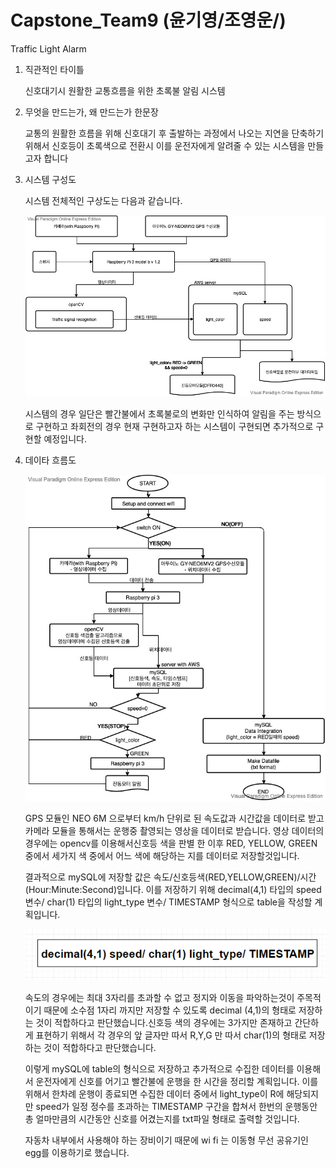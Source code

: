 # Capstone_Team9 (윤기영/조영운/)
Traffic Light Alarm

1. 직관적인 타이틀

    신호대기시 원활한 교통흐름을 위한 초록불 알림 시스템
  
2. 무엇을 만드는가, 왜 만드는가 한문장

    교통의 원활한 흐름을 위해 신호대기 후 출발하는 과정에서 나오는 지연을 단축하기 위해서 신호등이 초록색으로 전환시 이를 운전자에게
    알려줄 수 있는 시스템을 만들고자 합니다
  
3. 시스템 구성도

    시스템 전체적인 구상도는 다음과 같습니다.
    

    ![system](./Image/System.jpg)
    

    
    시스템의 경우 일단은 빨간불에서 초록불로의 변화만 인식하여 알림을 주는 방식으로 구현하고 좌회전의 경우 현재 구현하고자 하는 시스템이 구현되면
    추가적으로 구현할 예정입니다.
    
  
4. 데이타 흐름도

   
    ![system_flow](./Image/System_flow.jpg)
    
    
    
    GPS 모듈인 NEO 6M 으로부터 km/h 단위로 된 속도값과 시간값을 데이터로 받고 카메라 모듈을 통해서는 
    운행중 촬영되는 영상을 데이터로 받습니다. 영상 데이터의 경우에는 opencv를 이용해서신호등 색을 판별 한 이후
    RED, YELLOW, GREEN 중에서 세가지 색 중에서 어느 색에 해당하는 지를 데이터로 저장할것입니다.
    
    결과적으로 mySQL에 저장할 값은 속도/신호등색(RED,YELLOW,GREEN)/시간(Hour:Minute:Second)입니다.
    이를 저장하기 위해 decimal(4,1) 타입의 speed 변수/ char(1) 타입의 light_type 변수/ TIMESTAMP  형식으로
    table을 작성할 계획입니다.
    
    
    ![table](./Image/table.PNG)
    
    
    속도의 경우에는 최대 3자리를 초과할 수 없고 정지와 이동을 파악하는것이 주목적이기 때문에 소수점 1자리 까지만
    저장할 수 있도록 decimal (4,1)의 형태로 저장하는 것이 적합하다고 판단했습니다.신호등 색의 경우에는 3가지만
    존재하고 간단하게 표현하기 위해서 각 경우의 앞 글자만 따서 R,Y,G 만 따서 char(1)의 형태로 저장하는 것이 적합하다고 판단했습니다.
    
    이렇게 mySQL에 table의 형식으로 저장하고 추가적으로 수집한 데이터를 이용해서 운전자에게 신호를 어기고 빨간불에
    운행을 한 시간을 정리할 계획입니다. 이를 위해서 한차례 운행이 종료되면 수집한 데이터 중에서 light_type이 R에 해당되지만
    speed가 일정 정수를 초과하는 TIMESTAMP 구간을 합쳐서 한번의 운행동안 총 얼마만큼의 시간동안 신호를 어겼는지를 txt파일 형태로
    출력할 것입니다.
    
    자동차 내부에서 사용해야 하는 장비이기 때문에 wi fi 는 이동형 무선 공유기인 egg를 이용하기로 했습니다.
    
